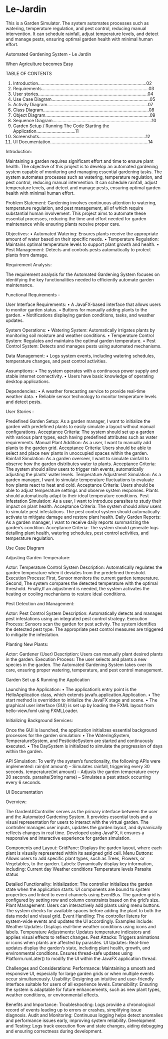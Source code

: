 # Le-Jardin
This is a Garden Simulator. The system automates processes such as watering, temperature regulation, and pest control, reducing manual intervention. It can schedule rainfall, adjust temperature levels, and detect and manage pests, ensuring optimal garden health with minimal human effort.

Automated Gardening System - Le Jardin

When Agriculture becomes Easy


TABLE OF CONTENTS
1. Introduction……………………………………………………………………….….02
2. Requirements…………………………………………………………….……….…..03
3. User stories………………………………………………………………….………..04
4. Use Case Diagram……………………………………………………………………05
5. Activity Diagram……………………………………………………………….….…07
6. Class Diagram…………………………………………………………………..…….08
7. Object Diagram…………………………………………………………………...…..09
8. Sequence Diagram………………………………………………………………..…..10
9. Garden Setup / Running The Code Starting the Application……………………..…..11
10. Screenshots………………………………………………………………………….12
11. UI Documentation…………………………………………………………..……….14


Introduction:

Maintaining a garden requires significant effort and time to ensure plant health. The objective of this project is to develop an automated gardening system capable of monitoring and managing essential gardening tasks. The system automates processes such as watering, temperature regulation, and pest control, reducing manual intervention. It can schedule rainfall, adjust temperature levels, and detect and manage pests, ensuring optimal garden health with minimal human effort.


Problem Statement:
Gardening involves continuous attention to watering, temperature regulation, and pest management, all of which require substantial human involvement. This project aims to automate these essential processes, reducing the time and effort needed for garden maintenance while ensuring plants receive proper care.


Objectives:
	•	Automated Watering: Ensures plants receive the appropriate amount of water based on their specific needs.
	•	Temperature Regulation: Maintains optimal temperature levels to support plant growth and health.
	•	Pest Management: Detects and controls pests automatically to protect plants from damage.

Requirement Analysis:

The requirement analysis for the Automated Gardening System focuses on identifying the key functionalities needed to efficiently automate garden maintenance.

Functional Requirements - 

User Interface Requirements:
	•	A JavaFX-based interface that allows users to monitor garden status.
	•	Buttons for manually adding plants to the garden.
	•	Notifications displaying garden conditions, tasks, and weather updates.


System Operations:
	•	Watering System: Automatically irrigates plants by monitoring soil moisture and weather conditions.
	•	Temperature Control System: Regulates and maintains the optimal garden temperature.
	•	Pest Control System: Detects and manages pests using automated mechanisms.

Data Management:
	•	Logs system events, including watering schedules, temperature changes, and pest control activities.

Assumptions:
	•	The system operates with a continuous power supply and stable internet connectivity.
	•	Users have basic knowledge of operating desktop applications.

Dependencies:
	•	A weather forecasting service to provide real-time weather data.
	•	Reliable sensor technology to monitor temperature levels and detect pests.


User Stories : 

Predefined Garden Setup:
As a garden manager, I want to initialize the garden with predefined plants to easily simulate a layout without manual configurations.
Acceptance Criteria: 
The system should set up a garden with various plant types, each having predefined attributes such as water requirements.
Manual Plant Addition:
As a user, I want to manually add plants to the garden grid.
Acceptance Criteria: 
Users should be able to select and place new plants in unoccupied spaces within the garden.
Rainfall Simulation:
As a garden overseer, I want to simulate rainfall to observe how the garden distributes water to plants.
Acceptance Criteria: 
The system should allow users to trigger rain events, automatically adjusting the plants’ water levels.
Temperature Adjustment Simulation:
As a garden manager, I want to simulate temperature fluctuations to evaluate how plants react to heat and cold.
Acceptance Criteria:
Users should be able to adjust temperature settings and observe system responses.
Plants should automatically adapt to their ideal temperature conditions.
Pest Infestation Simulation:
As a user, I want to introduce parasites to study their impact on plant health.
Acceptance Criteria:
The system should allow users to simulate pest infestations.
The pest control system should automatically activate to mitigate damage and restore plant health.
Daily Garden Reports:
As a garden manager, I want to receive daily reports summarizing the garden’s condition.
Acceptance Criteria: 
The system should generate logs detailing plant health, watering schedules, pest control activities, and temperature regulation.

Use Case Diagram

Adjusting Garden Temperature:

Actor: Temperature Control System
Description: Automatically regulates the garden temperature when it deviates from the predefined threshold.
Execution Process:
First, Sensor monitors the current garden temperature. Second, The system compares the detected temperature with the optimal threshold. Finally,If an adjustment is needed, the system activates the heating or cooling mechanisms to restore ideal conditions.

Pest Detection and Management:

Actor: Pest Control System
Description: Automatically detects and manages pest infestations using an integrated pest control strategy.
Execution Process:
Sensors scan the garden for pest activity. The system identifies the detected pest type. The appropriate pest control measures are triggered to mitigate the infestation.


Planting New Plants:

Actor: Gardener (User)
Description: Users can manually plant desired plants in the garden.
Execution Process: 
The user selects and plants a new species in the garden. The Automated Gardening System takes over its care, ensuring proper watering, temperature, and pest control management.

Garden Set up & Running the Application

Launching the Application:
	•	The application’s entry point is the HelloApplication class, which extends javafx.application.Application.
	•	The start method is overridden to initialize the JavaFX stage and scene.
	•	The graphical user interface (GUI) is set up by loading the FXML layout from hello-view.fxml using FXMLLoader.

Initializing Background Services:

Once the GUI is launched, the application initializes essential background processes for the garden simulation:
	•	The WateringSystem, TemperatureSystem, and PesticideSystem are started and continuously executed.
	•	The DaySystem is initialized to simulate the progression of days within the garden.


API Simulation:
To verify the system’s functionality, the following APIs were implemented:
rain(int amount) – Simulates rainfall, triggering every 30 seconds.
temperature(int amount) – Adjusts the garden temperature every 20 seconds.
parasite(String name) – Simulates a pest attack occurring every 6 seconds.

UI Documentation

Overview:

The GardenUIController serves as the primary interface between the user and the Automated Gardening System. It provides essential tools and a visual representation for users to interact with the virtual garden. The controller manages user inputs, updates the garden layout, and dynamically reflects changes in real time. Developed using JavaFX, it ensures a responsive and interactive experience for garden simulation.


Components and Layout:
GridPane:
Displays the garden layout, where each plant is visually represented within its assigned grid cell.
Menu Buttons:
Allows users to add specific plant types, such as Trees, Flowers, or Vegetables, to the garden.
Labels:
Dynamically display key information, including:
Current day
Weather conditions
Temperature levels
Parasite status


Detailed Functionality:
Initialization:
The controller initializes the garden state when the application starts.
UI components are bound to system properties and linked to event channels using EventBus.
The garden grid is configured by setting row and column constraints based on the grid’s size.
Plant Management:
Users can interactively add plants using menu buttons.
The system checks for available spaces before adding the plant to both the data model and visual grid.
Event Handling:
The controller listens for system-wide events and updates the UI accordingly. Examples include:
Weather Updates: Displays real-time weather conditions using icons and labels.
Temperature Adjustments: Updates temperature indicators and applies visual effects to reflect changes.
Pest Attacks: Triggers animations or icons when plants are affected by parasites.
UI Updates:
Real-time updates display the garden’s state, including plant health, growth, and environmental conditions.
Ensures thread-safe updates using Platform.runLater() to modify the UI within the JavaFX application thread.


Challenges and Considerations:
Performance:
Maintaining a smooth and responsive UI, especially for large garden grids or when multiple events occur simultaneously.
Usability:
Designing an intuitive and user-friendly interface suitable for users of all experience levels.
Extensibility:
Ensuring the system is adaptable for future enhancements, such as new plant types, weather conditions, or environmental effects.


Benefits and Importance:
Troubleshooting:
Logs provide a chronological record of events leading up to errors or crashes, simplifying issue diagnosis.
Audit and Monitoring:
Continuous logging helps detect anomalies and performance issues early, improving system reliability.
Development and Testing:
Logs track execution flow and state changes, aiding debugging and ensuring correctness during development.

